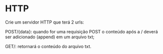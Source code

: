 # HTTP
 
Crie um servidor HTTP que terá 2 urls:

POST/{data}: quando for uma requisição POST o conteúdo após a / deverá ser adicionado (append) em um arquivo txt;

GET/: retornará o conteúdo do arquivo txt.

